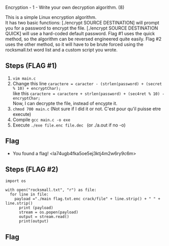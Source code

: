 Encryption - 1 - Write your own decryption algorithm. (8)

This is a simple Linux encryption algorithm. <br>
It has two basic functions: [./encrypt SOURCE DESTINATION] will prompt you 
for a password to encrypt the file. 
[./encrypt SOURCE DESTINATION QUICK] will use a hard-coded default password. 
Flag #1 uses the quick method, so the algorithm can be reversed engineered 
quite easily. Flag #2 uses the other method, so it will have to be brute forced 
using the rocksmall.txt word list and a custom script you wrote.

## Steps (FLAG #1)
1. `vim main.c`
2. Change this line `caractere = caracter - (strlen(password) + (secret % 10) + encryptChar);`<br>
like this `caractere = caractere + strlen(password) + (sec4ret % 10) - encryptChar;` <br>
Now, I can decrypte the file, instead of encypte it.
3. `chmod 700 main.c` (Not sure if I did it or not. C'est pour qu'il puisse etre execute)
4. Compile `gcc main.c -o exe`
5. Execute `./exe file.enc file.dec ` (or ./a.out if no -o)

## Flag
- You found a flag! <la74ugb4fka5oe5ej3ktj4m2w6ry9c6m\>

## Steps (FLAG #2)

```
import os

with open("rocksmall.txt", "r") as file:
  for line in file:
    payload ="./main flag.txt.enc crack/file" + line.strip() + " " + line.strip()
      print (payload)
      stream = os.popen(payload)
      output = stream.read()
      print(output)
```

## Flag

